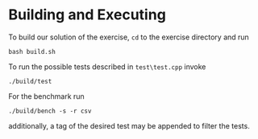 # Building and Executing #
To build our solution of the exercise, `cd` to the exercise directory and run

 ```
 bash build.sh
 ```


 To run the possible tests described in `test\test.cpp` invoke
 
 ```
 ./build/test
 ```

For the benchmark run 

 ```
 ./build/bench -s -r csv
 ```
 
 additionally, a tag of the desired test may be appended to filter the tests.

